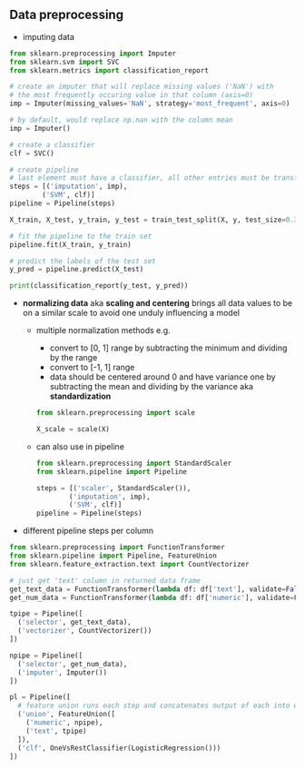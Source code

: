 ## Data preprocessing

- imputing data

```python
from sklearn.preprocessing import Imputer
from sklearn.svm import SVC
from sklearn.metrics import classification_report

# create an imputer that will replace missing values ('NaN') with
# the most frequently occuring value in that column (axis=0)
imp = Imputer(missing_values='NaN', strategy='most_frequent', axis=0)

# by default, would replace np.nan with the column mean
imp = Imputer()

# create a classifier
clf = SVC()

# create pipeline
# last element must have a classifier, all other entries must be transformers
steps = [('imputation', imp),
        ('SVM', clf)]
pipeline = Pipeline(steps)

X_train, X_test, y_train, y_test = train_test_split(X, y, test_size=0.3, random_state=42)

# fit the pipeline to the train set
pipeline.fit(X_train, y_train)

# predict the labels of the test set
y_pred = pipeline.predict(X_test)

print(classification_report(y_test, y_pred))
```

- **normalizing data** aka **scaling and centering** brings all data values to be on a similar scale to avoid one unduly influencing a model
    - multiple normalization methods e.g.
      - convert to [0, 1] range by subtracting the minimum and dividing by the range
      - convert to [-1, 1] range
      - data should be centered around 0 and have variance one by subtracting the mean and dividing by the variance aka **standardization**

      ```python
      from sklearn.preprocessing import scale

      X_scale = scale(X)
      ```

    - can also use in pipeline

      ```python
      from sklearn.preprocessing import StandardScaler
      from sklearn.pipeline import Pipeline

      steps = [('scaler', StandardScaler()),
              ('imputation', imp),
              ('SVM', clf)]
      pipeline = Pipeline(steps)
      ```

- different pipeline steps per column

```python
from sklearn.preprocessing import FunctionTransformer
from sklearn.pipeline import Pipeline, FeatureUnion
from sklearn.feature_extraction.text import CountVectorizer

# just get 'text' column in returned data frame
get_text_data = FunctionTransformer(lambda df: df['text'], validate=False)
get_num_data = FunctionTransformer(lambda df: df['numeric'], validate=False)

tpipe = Pipeline([
  ('selector', get_text_data),
  ('vectorizer', CountVectorizer())
])

npipe = Pipeline([
  ('selector', get_num_data),
  ('imputer', Imputer())
])

pl = Pipeline([
  # feature union runs each step and concatenates output of each into wide array
  ('union', FeatureUnion([
    ('numeric', npipe),
    ('text', tpipe)
  ]),
  ('clf', OneVsRestClassifier(LogisticRegression()))
])
```
